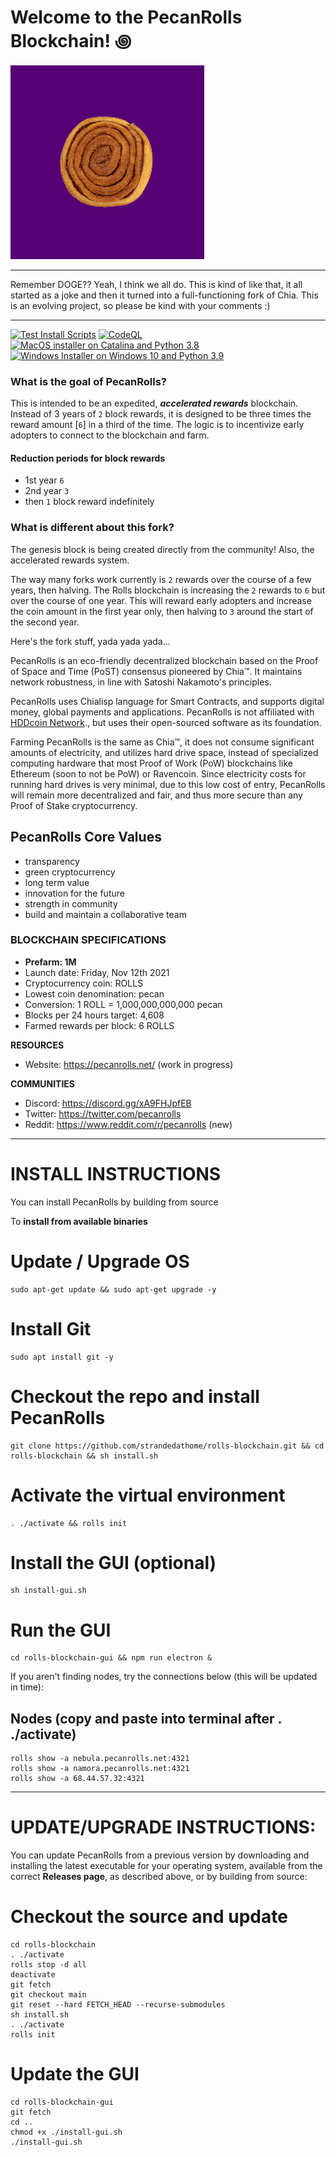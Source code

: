 # Welcome to the PecanRolls Blockchain! ꩜

![spinning pecan roll gif](https://github.com/strandedathome/rolls-blockchain/blob/main/spinning-pecan-roll.gif)

***********************************************
Remember DOGE?? Yeah, I think we all do. This is kind of like that, it all started as a joke and then it turned into a full-functioning fork of Chia. This is an evolving project, so please be kind with your comments :)
***********************************************

<!-- BADGES from workflows in Actions -->
[![Test Install Scripts](https://github.com/strandedathome/rolls-blockchain/actions/workflows/test-install-scripts.yml/badge.svg?branch=1.2.1090)](https://github.com/strandedathome/rolls-blockchain/actions/workflows/test-install-scripts.yml)
[![CodeQL](https://github.com/strandedathome/rolls-blockchain/actions/workflows/codeql-analysis.yml/badge.svg)](https://github.com/strandedathome/rolls-blockchain/actions/workflows/codeql-analysis.yml)
[![MacOS installer on Catalina and Python 3.8](https://github.com/strandedathome/rolls-blockchain/actions/workflows/build-macos-installer.yml/badge.svg)](https://github.com/strandedathome/rolls-blockchain/actions/workflows/build-macos-installer.yml)
[![Windows Installer on Windows 10 and Python 3.9](https://github.com/strandedathome/rolls-blockchain/actions/workflows/build-windows-installer.yml/badge.svg)](https://github.com/strandedathome/rolls-blockchain/actions/workflows/build-windows-installer.yml)

### What is the goal of PecanRolls?

This is intended to be an expedited, _**accelerated rewards**_ blockchain. Instead of 3 years of `2` block rewards, it is designed to be three times the reward amount [`6`] in a third of the time. The logic is to incentivize early adopters to connect to the blockchain and farm.

#### Reduction periods for block rewards
* 1st year `6`
* 2nd year `3`
* then `1` block reward indefinitely

### What is different about this fork?

The genesis block is being created directly from the community! Also, the accelerated rewards system.

The way many forks work currently is `2` rewards over the course of a few years, then halving. The Rolls blockchain is increasing the `2` rewards to `6` but over the course of one year. This will reward early adopters and increase the coin amount in the first year only, then halving to `3` around the start of the second year.

Here's the fork stuff, yada yada yada...

PecanRolls is an eco-friendly decentralized blockchain based on the Proof of Space and Time (PoST) consensus pioneered by Chia™. It maintains network robustness, in line with Satoshi Nakamoto's principles.

PecanRolls uses Chialisp language for Smart Contracts, and supports digital money, global payments and applications. PecanRolls is not affiliated with [HDDcoin Network](https://hddcoin.org/)., but uses their open-sourced software as its foundation.

Farming PecanRolls is the same as Chia™, it does not consume significant amounts of electricity, and utilizes hard drive space, instead of specialized computing hardware that most Proof of Work (PoW) blockchains like Ethereum (soon to not be PoW) or Ravencoin. Since electricity costs for running hard drives is very minimal, due to this low cost of entry, PecanRolls will remain more decentralized and fair, and thus more secure than any Proof of Stake cryptocurrency.

## PecanRolls Core Values
* transparency
* green cryptocurrency
* long term value
* innovation for the future
* strength in community
* build and maintain a collaborative team


### BLOCKCHAIN SPECIFICATIONS
- **Prefarm: 1M**
- Launch date: Friday, Nov 12th 2021
- Cryptocurrency coin: ROLLS
- Lowest coin denomination: pecan
- Conversion: 1 ROLL = 1,000,000,000,000 pecan
- Blocks per 24 hours target: 4,608
- Farmed rewards per block: 6 ROLLS

**RESOURCES**
- Website: https://pecanrolls.net/ (work in progress)

**COMMUNITIES**
- Discord: https://discord.gg/xA9FHJpfEB
- Twitter: https://twitter.com/pecanrolls
- Reddit: https://www.reddit.com/r/pecanrolls (new)

***********************************************
# INSTALL INSTRUCTIONS

You can install PecanRolls by building from source

To **install from available binaries**

# Update / Upgrade OS
```
sudo apt-get update && sudo apt-get upgrade -y
```
# Install Git
```
sudo apt install git -y
```
# Checkout the repo and install PecanRolls
```
git clone https://github.com/strandedathome/rolls-blockchain.git && cd rolls-blockchain && sh install.sh
```
# Activate the virtual environment
```
. ./activate && rolls init
```
# Install the GUI (optional)
```
sh install-gui.sh
```
# Run the GUI
```
cd rolls-blockchain-gui && npm run electron &
```

If you aren't finding nodes, try the connections below (this will be updated in time):

## Nodes (copy and paste into terminal after . ./activate)
```
rolls show -a nebula.pecanrolls.net:4321
rolls show -a namora.pecanrolls.net:4321
rolls show -a 68.44.57.32:4321
```

***********************************************
# UPDATE/UPGRADE INSTRUCTIONS:

You can update PecanRolls from a previous version by downloading and installing the latest executable for your operating system, available from the correct **Releases page**, as described above, or by building from source:


# Checkout the source and update
```
cd rolls-blockchain
. ./activate
rolls stop -d all
deactivate
git fetch
git checkout main
git reset --hard FETCH_HEAD --recurse-submodules
sh install.sh
. ./activate
rolls init
```
# Update the GUI
```
cd rolls-blockchain-gui
git fetch
cd ..
chmod +x ./install-gui.sh
./install-gui.sh
```
